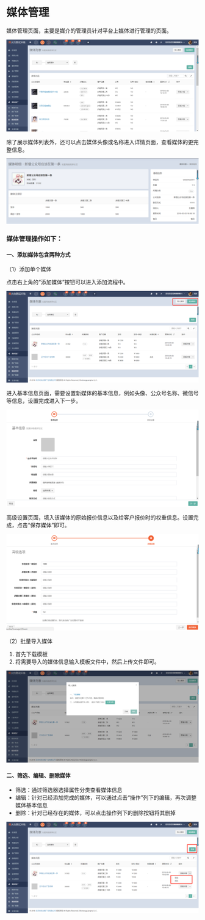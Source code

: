 # 媒体管理

媒体管理页面，主要是媒介的管理员针对平台上媒体进行管理的页面。

![](/assets/1525343642%281%29.jpg)

除了展示媒体列表外，还可以点击媒体头像或名称进入详情页面，查看媒体的更完整信息。

![](/assets/1525335421%281%29.jpg)

### 媒体管理操作如下：

#### 一、添加媒体包含两种方式

（1）添加单个媒体

点击右上角的“添加媒体”按钮可以进入添加流程中。

![](/assets/1525331932%281%29.jpg)

进入基本信息页面，需要设置新媒体的基本信息，例如头像、公众号名称、微信号等信息，设置完成进入下一步。

![](/assets/1525333225%281%29.jpg)

高级设置页面，填入该媒体的原始报价信息以及给客户报价时的权重信息。设置完成，点击“保存媒体”即可。

![](/assets/1525333384%281%29.jpg)

（2）批量导入媒体

1. 首先下载模板
2. 将需要导入的媒体信息输入模板文件中，然后上传文件即可。

![](/assets/1525333610%281%29.jpg)

#### 二、筛选、编辑、删除媒体

* 筛选：通过筛选器选择属性分类查看媒体信息
* 编辑：针对已经添加完成的媒体，可以通过点击“操作”列下的编辑，再次调整媒体基本信息
* 删除：针对已经存在的媒体，可以点击操作列下的删除按钮将其删掉

![](/assets/1525334606%281%29.jpg)

